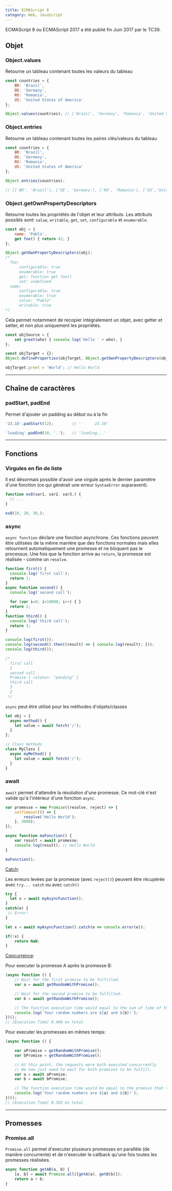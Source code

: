 ```yaml
---
title: ECMAScript 8
category: Web, JavaScript
---
```


ECMAScript 8 ou ECMAScript 2017 a été publié fin Juin 2017 par le TC39.

## Objet

### Object.values

Retourne un tableau contenant toutes les valeurs du tableau

``` js
const countries = {
    BR: 'Brazil',
    DE: 'Germany',
    RO: 'Romania',
    US: 'United States of America'
};

Object.values(countries); // ['Brazil', 'Germany', 'Romania', 'United States of America']
```

### Object.entries

Retourne un tableau contenant toutes les paires clés/valeurs du tableau

``` js
const countries = {
    BR: 'Brazil',
    DE: 'Germany',
    RO: 'Romania',
    US: 'United States of America'
};

Object.entries(countries); 

// [['BR', 'Brazil'], ['DE', 'Germany'], ['RO', 'Romania'], ['US','United States of America']]
```

### Object.getOwnPropertyDescriptors

Retourne toutes les propriétés de l'objet et leur attributs. Les attributs possibls sont: `value`, `writable`, `get`, `set`, `configurable` et `enumerable`.

``` js
const obj = {
    name: 'Pablo',
    get foo() { return 42; }
};

Object.getOwnPropertyDescriptors(obj);
/*
  foo:
      configurable: true
      enumerable: true
      get: function get foo()
      set: undefined
  name:
      configurable: true
      enumerable: true
      value: "Pablo"
      writable: true
*/
```

Cela permet notamment de recopier intégralement un objet, avec getter et setter, et non plus uniquement les propriétés.

``` js
const objSource = {
    set greet(who) { console.log('Hello ' + who); }
};

const objTarget = {};
Object.defineProperties(objTarget, Object.getOwnPropertyDescriptors(objSource));

objTarget.greet = 'World'; // Hello World
```

---

## Chaîne de caractères

### padStart, padEnd

Permet d'ajouter un padding au début ou à la fin

``` js
'23.10'.padStart(12);        // '      23.10'
```

``` js
'loading'.padEnd(10, '.');   // 'loading...'
```

---

## Fonctions

### Virgules en fin de liste

Il est désormais possible d'avoir une virgule après le dernier paramètre d'une fonction (ce qui générait une erreur `SyntaxError` auparavent).

``` js
function es8(var1, var2, var3,) {
  // ...
}
```

``` js
es8(10, 20, 30,);
```

### async

`async function` déclare une fonction asynchrone. Ces fonctions peuvent être utilisées de la même manière que des fonctions normales mais elles retournent automatiquement une promesse et ne bloquent pas le processus. Une fois que la fonction arrive au `return`, la promesse est réalisée - comme un `resolve`.

``` js
function first() {
  console.log('first call');
  return 1;
}
async function second() {
  console.log('second call');

  for (var i=0; i<10000; i++) { }
  return 2;
}
function third() {
  console.log('third call');
  return 3;
}

console.log(first());
console.log(second().then((result) => { console.log(result); }));
console.log(third());

/*
  first call
  1
  second call
  Promise { <state>: "pending" }
  third call
  3
  2
 */
```

`async` peut être utilisé pour les méthodes d'objets/classes

``` js
let obj = {
  async method() {
    let value = await fetch('/');
  }
};

// Class methods
class MyClass {
  async myMethod() {
    let value = await fetch('/');
  }
}
```

### await

`await` permet d'attendre la résolution d'une promesse. Ce mot-clé n'est valide qu'à l'intérieur d'une fonction `async`.

``` js
var promesse = new Promise((resolve, reject) => {
    setTimeout(() => {
        resolve('Hello World');
    }, 3000);
});

async function maFonction() {
    var result = await promesse;
    console.log(result); // Hello World
}

maFonction();
```

<ins>Catch</ins>:

Les erreurs levées par la promesse (avec `reject()`) peuvent être récupérée avec `try... catch` ou  avec `catch()`

``` js
try {
  let x = await myAsyncFunction();
}
catch(e) {
 // Error!
}
```

``` js
let x = await myAsyncFunction().catch(e => console.error(e));

if(!x) {
    return NaN;
}
```

<ins>Concurrence</ins>:

Pour executer la promesse A après la promesse B:

``` js
(async function () {
    // Wait for the first promise to be fulfilled.
    var a = await getRandomWithPromise();

    // Wait for the second promise to be fulfilled.
    var b = await getRandomWithPromise();

    // The function execution time would equal to the sum of time of the two promises
    console.log(`Your random numbers are ${a} and ${b}!`);
})();
// [Execution Time] 0.490 ms total
```

Pour executer les promesses en mêmes temps:

``` js
(async function () {

    var aPromise = getRandomWithPromise();
    var bPromise = getRandomWithPromise();

    // At this point, the requests were both executed concurrently
    // We now just need to wait for both promises to be fulfill.
    var a = await aPromise;
    var b = await bPromise;

    // The function execution time would be equal to the promise that takes the most time.
    console.log(`Your random numbers are ${a} and ${b}!`);
})();
// [Execution Time] 0.283 ms total
```

---

## Promesses

### Promise.all

`Promise.all` permet d'executer plusieurs promesses en parallèle (de manière concurrente) et de n'executer le callback qu'une fois toutes les promesses réalisées.

``` js
async function getAB(a, b) {
    [a, b] = await Promise.all([getA(a), getB(b)]);
    return a + b;
}
```
